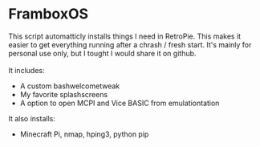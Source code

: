 # FramboxOS
This script automatticly installs things I need in RetroPie. This makes it easier to get everything running after a chrash / fresh start. It's mainly for personal use only, but I tought I would share it on github.<br><br>
It includes:
- A custom bashwelcometweak
- My favorite splashscreens
- A option to open MCPI and Vice BASIC from emulationtation

It also installs:
- Minecraft Pi, nmap, hping3, python pip

